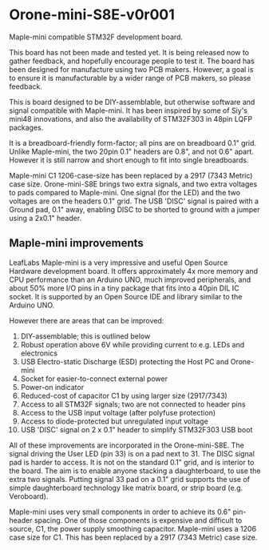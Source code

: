 Orone-mini-S8E-v0r001
=====================

Maple-mini compatible STM32F development board. 

This board has not been made and tested yet. It is being released now to gather feedback, and hopefully encourage people to test it. The board has been designed for manufacture using two PCB makers. However, a goal is to ensure it is manufacturable by a wider range of PCB makers, so please feedback.

This is board designed to be DIY-assemblable, but otherwise software and signal compatible with Maple-mini. It has been inspired by some of Siy's mini48 innovations, and also the availability of STM32F303 in 48pin LQFP packages.

It is a breadboard-friendly form-factor; all pins are on breadboard 0.1" grid. Unlike Maple-mini, the two 20pin 0.1" headers are 0.8", and not 0.6" apart. However it is still narrow and short enough to fit into single breadboards.

Maple-mini C1 1206-case-size has been replaced by a 2917 (7343 Metric) case size. 
Orone-mini-S8E brings two extra signals, and two extra voltages to pads compared to Maple-mini. One signal (for the LED) and the two voltages are on the headers 0.1" grid. The USB 'DISC' signal is paired with a Ground pad, 0.1" away, enabling DISC to be shorted to ground with a jumper using a 2x0.1" header.


Maple-mini improvements
-----------------------
LeafLabs Maple-mini is a very impressive and useful Open Source Hardware development board. It offers approximately 4x more memory and CPU performance than an Arduino UNO, much improved peripherals, and about 50% more I/O pins in a tiny package that fits into a 40pin DIL IC socket. It is supported by an Open Source IDE and library similar to the Arduino UNO. 

However there are areas that can be improved:  
1.	DIY-assemblable; this is outlined below  
2.	Robust operation above 6V while providing current to e.g. LEDs and electronics  
3.	USB Electro-static Discharge (ESD) protecting the Host PC and Orone-mini  
4.	Socket for easier-to-connect external power  
5.	Power-on indicator  
6.	Reduced-cost of capacitor C1 by using larger size (2917/7343)  
7.	Access to all STM32F signals; two are not connected to header pins  
8.	Access to the USB input voltage (after polyfuse protection)  
9.	Access to diode-protected but unregulated input voltage  
10.	USB 'DISC' signal on 2 x 0.1" header to simplify STM32F303 USB boot


All of these improvements are incorporated in the Orone-mini-S8E. The signal driving the User LED (pin 33) is on a pad next to 31. The DISC signal pad is harder to access. It is not on the standard 0.1" grid, and is interior to the board. The aim is to enable anyone stacking a daughterboard, to use the extra two signals. Putting signal 33 pad on a 0.1" grid supports the use of simple daughterboard technology like matrix board, or strip board (e.g. Veroboard).

Maple-mini uses very small components in order to achieve its 0.6" pin-header spacing. One of those components is expensive and difficult to source, C1, the power supply smoothing capacitor. Maple-mini uses a 1206 case size for C1. This has been replaced by a 2917 (7343 Metric) case size. 
